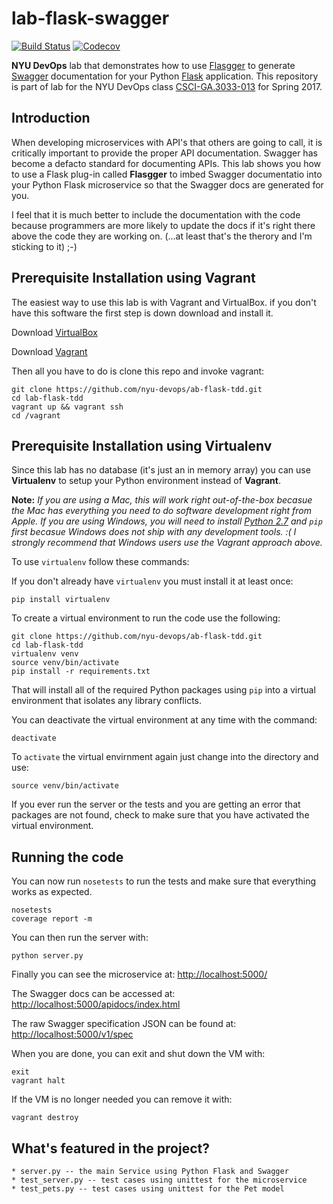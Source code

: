 # lab-flask-swagger

[![Build Status](https://travis-ci.org/nyu-devops/lab-flask-swagger.svg?branch=master)](https://travis-ci.org/nyu-devops/lab-flask-swagger)
[![Codecov](https://img.shields.io/codecov/c/github/nyu-devops/lab-flask-swagger.svg)]()

**NYU DevOps** lab that demonstrates how to use [Flasgger](https://github.com/rochacbruno/flasgger) to generate [Swagger](http://swagger.io) documentation for your Python [Flask](http://flask.pocoo.org) application. This repository is part of lab for the NYU DevOps class  [CSCI-GA.3033-013](http://cs.nyu.edu/courses/spring17/CSCI-GA.3033-013/) for Spring 2017.

## Introduction

When developing microservices with API's that others are going to call, it is critically important to provide the proper API documentation. Swagger has become a defacto standard for documenting APIs. This lab shows you how to use a Flask plug-in called **Flasgger** to imbed Swagger documentatio into your Python Flask microservice so that the Swagger docs are generated for you.

I feel that it is much better to include the documentation with the code because programmers are more likely to update the docs if it's right there above the code they are working on. (...at least that's the therory and I'm sticking to it) ;-)

## Prerequisite Installation using Vagrant

The easiest way to use this lab is with Vagrant and VirtualBox. if you don't have this software the first step is down download and install it.

Download [VirtualBox](https://www.virtualbox.org/)

Download [Vagrant](https://www.vagrantup.com/)

Then all you have to do is clone this repo and invoke vagrant:

    git clone https://github.com/nyu-devops/ab-flask-tdd.git
    cd lab-flask-tdd
    vagrant up && vagrant ssh
    cd /vagrant

## Prerequisite Installation using Virtualenv

Since this lab has no database (it's just an in memory array) you can use **Virtualenv** to setup your Python environment instead of **Vagrant**.

**Note:** _If you are using a Mac, this will work right out-of-the-box becasue the Mac has everything you need to do software development right from Apple. If you are using Windows, you will need to install [Python 2.7](https://www.python.org/downloads/release/python-2712/) and `pip` first becasue Windows does not ship with any development tools. :( I strongly recommend that Windows users use the Vagrant approach above._

To use `virtualenv` follow these commands:

If you don't already have `virtualenv` you must install it at least once:

    pip install virtualenv

To create a virtual environment to run the code use the following:

    git clone https://github.com/nyu-devops/ab-flask-tdd.git
    cd lab-flask-tdd
    virtualenv venv
    source venv/bin/activate
    pip install -r requirements.txt

That will install all of the required Python packages using `pip` into a virtual environment that isolates any library conflicts.

You can deactivate the virtual environment at any time with the command:

    deactivate

To `activate` the virtual envirnment again just change into the directory and use:

    source venv/bin/activate

If you ever run the server or the tests and you are getting an error that packages are not found, check to make sure that you have activated the virtual environment.

## Running the code

You can now run `nosetests` to run the tests and make sure that everything works as expected.

    nosetests
    coverage report -m

You can then run the server with:

    python server.py

Finally you can see the microservice at: [http://localhost:5000/](http://localhost:5000/)

The Swagger docs can be accessed at: [http://localhost:5000/apidocs/index.html](http://localhost:5000/apidocs/index.html)

The raw Swagger specification JSON can be found at: [http://localhost:5000/v1/spec](http://localhost:5000/v1/spec)

When you are done, you can exit and shut down the VM with:

    exit
    vagrant halt

If the VM is no longer needed you can remove it with:

    vagrant destroy


## What's featured in the project?

    * server.py -- the main Service using Python Flask and Swagger
    * test_server.py -- test cases using unittest for the microservice
    * test_pets.py -- test cases using unittest for the Pet model

